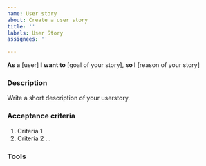 ```yaml
---
name: User story
about: Create a user story
title: ''
labels: User Story
assignees: ''

---
```


**As a** [user] **I want to** [goal of your story], **so I** [reason of your story]

### Description

Write a short description of your userstory.

### Acceptance criteria

1. Criteria 1
2. Criteria 2 ...

### Tools
